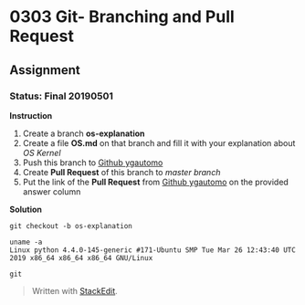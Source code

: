 # 0303 Git- Branching and Pull Request
## Assignment
### Status: Final 20190501

**Instruction**

 1. Create a branch **os-explanation**
 2. Create a file **OS.md** on that branch and fill it with your explanation about *OS Kernel*
 3. Push this branch to [Github ygautomo](https://github.com/ygautomo/44-Refactory)
 4. Create **Pull Request** of this branch to *master branch*
 5. Put the link of the **Pull Request** from [Github ygautomo](https://github.com/ygautomo/44-Refactory) on the provided answer column

**Solution**
```git
git checkout -b os-explanation

uname -a
Linux python 4.4.0-145-generic #171-Ubuntu SMP Tue Mar 26 12:43:40 UTC 2019 x86_64 x86_64 x86_64 GNU/Linux

git 
```

> Written with [StackEdit](https://stackedit.io/).
